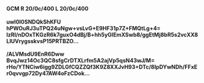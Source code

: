 #### GCM R 20/0c/400 L 20/0c/400
**uwl0I0SNDQkShKFU**<br/>**hPWOuRJ3uTPQ24uNgw+vsLvG+E9HF31p7Z+FMQtLg+4=**<br/>**lzRl/nDOxTKGzR6k7guxO4dBj/B+hh5yGlEmXSwb8/ggEtMj8bR5s2vcXX8LIUVrygsskvsP15PRTBZO...**<br/><br/>
**/ALVMsdU9EnR6Dww**<br/>**BvqJwz14Oc3QC8sfgCrDTXLrfm5A2ajVp5qsN43wJ/M=**<br/>**rHo/YTNCiw6igg9ZDLGfCQZZQf3K9Z8XXJvH93+DTc/8IpDYwNDh/FFxEr0qvvgp72Dy47AW4oFzCDok...**